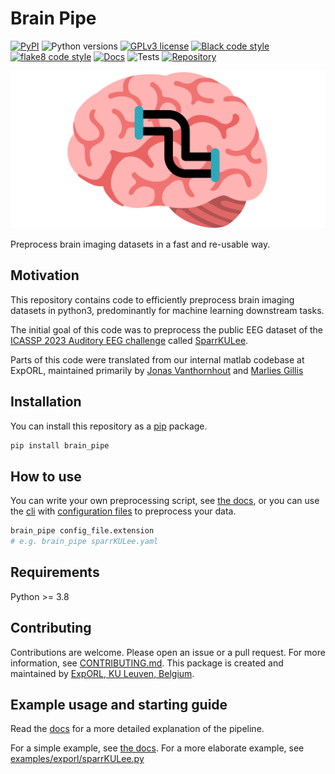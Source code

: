 
Brain Pipe
==========

[![PyPI](https://img.shields.io/pypi/v/brain_pipe)](https://pypi.org/project/brain-pipe/)
![Python versions](https://img.shields.io/badge/Python%20version-3.8%2C%203.9%2C%203.10%2C%203.11-orange)
[![GPLv3 license](https://img.shields.io/badge/License-GPLv3-blue.svg)](https://github.com/exporl/brain_pipe/LICENSE)
[![Black code style](https://img.shields.io/badge/code%20style-black-000000.svg)](https://black.readthedocs.io/en/stable/)
[![flake8 code style](https://img.shields.io/badge/code%20style-flake8-blue.svg)](https://flake8.pycqa.org/en/latest/)
[![Docs](https://img.shields.io/badge/docs-https%3A%2F%2Fexporl.github.io%2Fbrain_pipe%2F-green)](https://exporl.github.io/brain_pipe/)
![Tests](https://github.com/exporl/brain_pipe/actions/workflows/ci.yaml/badge.svg)
[![Repository](https://img.shields.io/badge/Repository-https%3A%2F%2Fgithub.com%2Fexporl%2Fbrain__pipe-purple)](https://github.com/exporl/brain_pipe)


![Brain Pipe:](docs/source/_images/brain_pipe_github.svg)

Preprocess brain imaging datasets in a fast and re-usable way.

Motivation
-----------

This repository contains code to efficiently preprocess brain imaging datasets in
python3, predominantly for machine learning downstream tasks.

The initial goal of this code was to preprocess the public EEG dataset of the
[ICASSP 2023 Auditory EEG challenge](https://exporl.github.io/auditory-eeg-challenge-2023/) called
[SparrKULee](https://rdr.kuleuven.be/dataset.xhtml?persistentId=doi:10.48804/K3VSND).

Parts of this code were translated from our internal matlab codebase at ExpORL,
maintained primarily by
[Jonas Vanthornhout](https://gbiomed.kuleuven.be/english/research/50000666/50000672/people/members/00077061)
and [Marlies Gillis](https://gbiomed.kuleuven.be/english/research/50000666/50000672/people/members/00123908)

Installation
------------

You can install this repository as a [pip](https://pip.pypa.io/en/stable/) package.

```bash
pip install brain_pipe
```

How to use
----------

You can write your own preprocessing script, see [the docs](https://exporl.github.io/brain_pipe/pipeline.html#small-example),
or you can use the [cli](https://exporl.github.io/brain_pipe/cli.html) with
[configuration files](https://exporl.github.io/brain_pipe/configuration.html) to preprocess your data.

```bash
brain_pipe config_file.extension
# e.g. brain_pipe sparrKULee.yaml
```

Requirements
------------

Python >= 3.8

Contributing
------------

Contributions are welcome. Please open an issue or a pull request.
For more information, see [CONTRIBUTING.md](https://github.com/exporl/brain_pipe/CONTRIBUTING.md).
This package is created and maintained by [ExpORL, KU Leuven, Belgium](https://gbiomed.kuleuven.be/english/research/50000666/50000672).

Example usage and starting guide
--------------------------------

Read the [docs](public/index.html) for a more detailed explanation of the pipeline.

For a simple example, see [the docs](https://exporl.github.io/brain_pipe/pipeline.html##small-example).
For a more elaborate example, see [examples/exporl/sparrKULee.py](https://github.com/exporl/brain_pipe/examples/exporl/sparrKULee.py)
